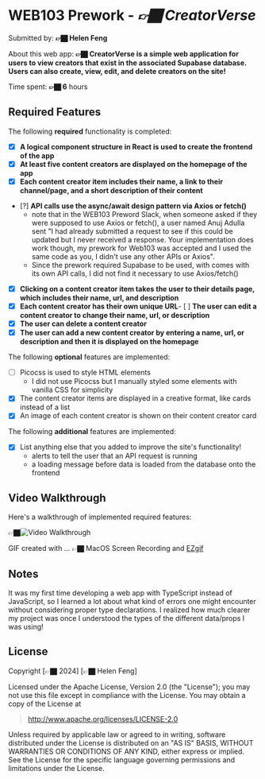 # WEB103 Prework - *👉🏿 CreatorVerse*

Submitted by: **👉🏿 Helen Feng**

About this web app: **👉🏿 CreatorVerse is a simple web application for users to view creators that exist in the associated Supabase database. Users can also create, view, edit, and delete creators on the site!**

Time spent: **👉🏿 6** hours

## Required Features

The following **required** functionality is completed:

<!-- 👉🏿👉🏿👉🏿 Make sure to check off completed functionality below -->
- [x] **A logical component structure in React is used to create the frontend of the app**
- [x] **At least five content creators are displayed on the homepage of the app**
- [x] **Each content creator item includes their name, a link to their channel/page, and a short description of their content**
- [?] **API calls use the async/await design pattern via Axios or fetch()**
  - note that in the WEB103 Preword Slack, when someone asked if they were supposed to use Axios or fetch(), a user named Anuj Adulla sent "I had already submitted a request to see if this could be updated but I never received a response. Your implementation does work though, my prework for Web103 was accepted and I used the same code as you, I didn't use any other APIs or Axios". 
  - Since the prework required Supabase to be used, with comes with its own API calls, I did not find it necessary to use Axios/fetch()
- [x] **Clicking on a content creator item takes the user to their details page, which includes their name, url, and description**
- [x] **Each content creator has their own unique URL**- [ ] **The user can edit a content creator to change their name, url, or description**
- [x] **The user can delete a content creator**
- [x] **The user can add a new content creator by entering a name, url, or description and then it is displayed on the homepage**

The following **optional** features are implemented:

- [ ] Picocss is used to style HTML elements
  - I did not use Picocss but I manually styled some elements with vanilla CSS for simplicity
- [x] The content creator items are displayed in a creative format, like cards instead of a list
- [x] An image of each content creator is shown on their content creator card

The following **additional** features are implemented:

* [x] List anything else that you added to improve the site's functionality!
  - alerts to tell the user that an API request is running
  - a loading message before data is loaded from the database onto the frontend

## Video Walkthrough

Here's a walkthrough of implemented required features:

👉🏿<img src='assets/walkthrough1.gif' title='Video Walkthrough' width='' alt='Video Walkthrough' />

<!-- Replace this with whatever GIF tool you used! -->
GIF created with ...  👉🏿 MacOS Screen Recording and [EZgif](https://ezgif.com/)
<!-- Recommended tools:
[Kap](https://getkap.co/) for macOS
[ScreenToGif](https://www.screentogif.com/) for Windows
[peek](https://github.com/phw/peek) for Linux. -->

## Notes

It was my first time developing a web app with TypeScript instead of JavaScript, so I learned a lot about what kind of errors one might encounter without considering proper type declarations. I realized how much clearer my project was once I understood the types of the different data/props I was using!
## License

Copyright [👉🏿 2024] [👉🏿 Helen Feng]

Licensed under the Apache License, Version 2.0 (the "License"); you may not use this file except in compliance with the License. You may obtain a copy of the License at

> http://www.apache.org/licenses/LICENSE-2.0

Unless required by applicable law or agreed to in writing, software distributed under the License is distributed on an "AS IS" BASIS, WITHOUT WARRANTIES OR CONDITIONS OF ANY KIND, either express or implied. See the License for the specific language governing permissions and limitations under the License.